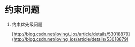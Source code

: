 # 约束问题

1. 约束优先级问题

   [http://blog.csdn.net/loving\_ios/article/details/53018879](http://blog.csdn.net/loving_ios/article/details/53018879)

